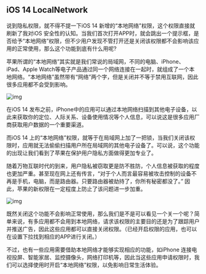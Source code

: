 ## iOS 14 LocalNetwork

说到隐私权限，就不得不提一下iOS 14 新增的“本地网络”权限，这个权限直接就刷新了我对iOS 安全性的认知。当我们首次打开APP时，就会跳出一个提示框，是否给予“本地网络”权限，但不少用户发现不管打开还是关闭该权限都不会影响该应用的正常使用，那么这个功能到底有什么用呢?

苹果所谓的“本地网络”其实就是我们常说的局域网，不同的电脑、iPhone、iPad、Apple Watch等电子产品通过同一个网络连接在一起时，就组成了一个本地网络。“本地网络”虽然带有“网络”两个字，但是关闭并不等于禁用互联网，因此很多应用都不会受到影响。

![img](https://upload-images.jianshu.io/upload_images/671666-ee56b9aade0f260b.png?imageMogr2/auto-orient/strip%7CimageView2/2/w/700)

在iOS 14 发布之前，iPhone中的应用可以通过本地网络扫描到其他电子设备，以此来获取你的定位、人际关系、设备使用情况等个人信息，可以说这是很多应用厂商获取用户数据的一个重要渠道。

而iOS 14 上的“本地网络”权限，就等于在局域网上加了一把锁，当我们关闭该权限时，应用就无法偷偷扫描用户所在局域网的其他电子设备了。可以说，这个功能的出现让我们看到了苹果在保护用户隐私方面做得更加专业了。

随着万物互联时代的到来，用户隐私被窃取更是防不胜防，个人信息被获取的程度也更加严重。甚至现在网上还有传言，“对于个人而言最容易被攻击控制的设备不再是手机，电脑，而是路由器。只要路由器被劫持了，你所有秘密都没了。” 因此，苹果的新权限在一定程度上防止了该问题进一步加重。

![img](https://upload-images.jianshu.io/upload_images/671666-951c55139745ee1f.png?imageMogr2/auto-orient/strip%7CimageView2/2/w/700)

既然关闭这个功能不会影响正常使用，那么我们是不是可以看见一个关一个呢？简单来说，有多应用都不会用到本地网络，请求该权限的主要目的还是为了跟踪用户并推送广告，因此这些应用都可以直接关闭权限。（已经开启权限的应用，也可以在设置下拉找到相应的APP进行关闭。）

不过，也有一些应用需要借助本地网络才能够实现相应的功能，如iPhone 连接电视投屏、智能家居、监控摄像头，网络打印机等，因此当这些应用申请权限时，我们可以选择使用时开启“本地网络”权限，以免影响日常生活体验。